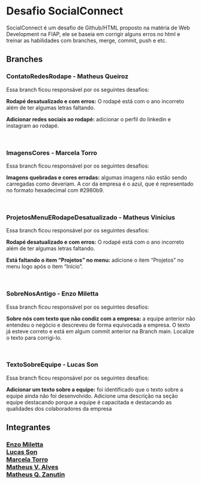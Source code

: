 <h1>Desafio SocialConnect</h1>

SocialConnect é um desafio de Github/HTML proposto na matéria de Web Development na FIAP, ele se baseia em corrigir alguns erros no html e treinar as habilidades com branches, merge, commit, push e etc.


<h2>Branches</h2>

<h3>ContatoRedesRodape - Matheus Queiroz</h3>

Essa branch ficou responsável por os seguintes desafios:

<b>Rodapé desatualizado e com erros:</b> O rodapé está com o ano incorreto além de ter 
algumas letras faltando.

<b>Adicionar redes sociais ao rodapé:</b> adicionar o perfil do linkedin e instagram ao rodapé.

<br>

<h3>ImagensCores - Marcela Torro</h3>

Essa branch ficou responsável por os seguintes desafios:

<b>Imagens quebradas e cores erradas:</b> algumas imagens não estão sendo carregadas
como deveriam. A cor da empresa é o azul, que é representado no formato hexadecimal
com #2980b9.

<br>

<h3>ProjetosMenuERodapeDesatualizado - Matheus Vinícius</h3>

Essa branch ficou responsável por os seguintes desafios:

<b>Rodapé desatualizado e com erros:</b> O rodapé está com o ano incorreto além de ter 
algumas letras faltando. 

<b>Está faltando o item “Projetos” no menu:</b> adicione o item “Projetos” no menu logo após 
o item “Início”.

<br>

<h3>SobreNosAntigo - Enzo Miletta</h3>

Essa branch ficou responsável por os seguintes desafios:

<b>Sobre nós com texto que não condiz com a empresa:</b> a equipe anterior não entendeu o 
negócio e descreveu de forma equivocada a empresa. O texto já esteve correto e está em 
algum commit anterior na Branch main. Localize o texto para corrigi-lo.



<br>

<h3>TextoSobreEquipe - Lucas Son</h3>

Essa branch ficou responsável por os seguintes desafios:

<b>Adicionar um texto sobre a equipe:</b> foi identificado que o texto sobre a equipe ainda não 
foi desenvolvido. Adicione uma descrição na seção equipe destacando porque a equipe é 
capacitada e destacando as qualidades dos colaboradores da empresa

<h2>Integrantes</h2>

<h3><a href="https://github.com/Enzo-Miletta" target="_blank">Enzo Miletta</a><br>
<a href="" target="_blank">Lucas Son</a><br>
<a href="https://github.com/MaahTorro" target="_blank">Marcela Torro</a><br>
<a href="https://github.com/Matheus-V-Alves" target="_blank">Matheus V. Alves</a><br>
<a href="https://github.com/Mats057" target="_blank">Matheus Q. Zanutin</a><br>

